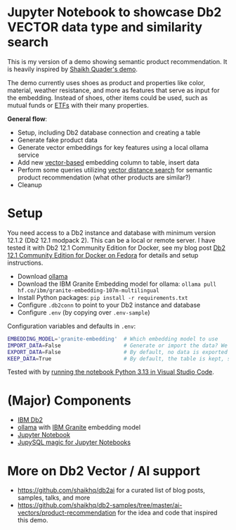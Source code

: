 # Jupyter Notebook to showcase Db2 VECTOR data type and similarity search
This is my version of a demo showing semantic product recommendation. It is heavily inspired by [Shaikh Quader's demo](https://github.com/shaikhq/db2-samples/tree/master/ai-vectors/product-recommendation).

The demo currently uses shoes as product and properties like color, material, weather resistance, and more as features that serve as input for the embedding. Instead of shoes, other items could be used, such as mutual funds or [ETFs](https://en.wikipedia.org/wiki/Exchange-traded_fund) with their many properties.


**General flow**:
- Setup, including Db2 database connection and creating a table
- Generate fake product data
- Generate vector embeddings for key features using a local ollama service
- Add new [vector-based](https://www.ibm.com/docs/en/db2/12.1.0?topic=list-vector-values) embedding column to table, insert data
- Perform some queries utilizing [vector distance search](https://www.ibm.com/docs/en/db2/12.1.0?topic=functions-vector-distance) for semantic product recommendation (what other products are similar?)
- Cleanup

# Setup
You need access to a Db2 instance and database with minimum version 12.1.2 (Db2 12.1 modpack 2). This can be a local or remote server. I have tested it with Db2 12.1 Community Edition for Docker, see my blog post [Db2 12.1 Community Edition for Docker on Fedora](https://data-henrik.de/2025/01/db2-v12-community-edition-docker-linux/) for details and setup instructions.

- Download [ollama](https://ollama.com/download)
- Download the IBM Granite Embedding model for ollama: `ollama pull hf.co/ibm/granite-embedding-107m-multilingual`
- Install Python packages: `pip install -r requirements.txt`
- Configure `.db2conn` to point to your Db2 instance and database
- Configure `.env` (by copying over `.env-sample`)

Configuration variables and defaults in `.env`:
```sh
EMBEDDING_MODEL='granite-embedding'  # Which embedding model to use
IMPORT_DATA=False                    # Generate or import the data? We generate by default
EXPORT_DATA=False                    # By default, no data is exported
KEEP_DATA=True                       # By default, the table is kept, so you could run your own queries against Db2
```

Tested with by [running the notebook Python 3.13 in Visual Studio Code](https://code.visualstudio.com/docs/datascience/jupyter-notebooks).

# (Major) Components
- [IBM Db2](https://www.ibm.com/products/db2)
- [ollama](https://ollama.com/) with [IBM Granite](https://www.ibm.com/granite) embedding model
- [Jupyter Notebook](https://jupyter.org/)
- [JupySQL magic for Jupyter Notebooks](https://jupysql.ploomber.io/en/latest/quick-start.html)

# More on Db2 Vector / AI support
- https://github.com/shaikhq/db2ai for a curated list of blog posts, samples, talks, and more
- https://github.com/shaikhq/db2-samples/tree/master/ai-vectors/product-recommendation for the idea and code that inspired this demo.
